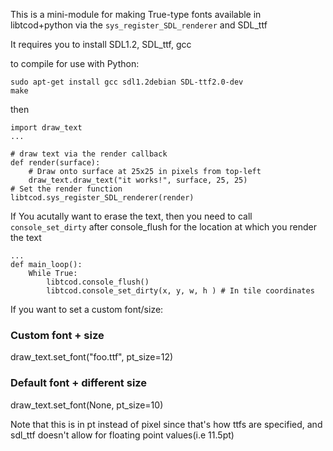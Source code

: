 This is a mini-module for making True-type fonts available in libtcod+python via the `sys_register_SDL_renderer` and SDL_ttf

It requires you to install SDL1.2, SDL_ttf, gcc

to compile for use with Python:

    sudo apt-get install gcc sdl1.2debian SDL-ttf2.0-dev
    make

then

    import draw_text
    ...

    # draw text via the render callback
    def render(surface):
        # Draw onto surface at 25x25 in pixels from top-left
        draw_text.draw_text("it works!", surface, 25, 25)
    # Set the render function
    libtcod.sys_register_SDL_renderer(render)

If You acutally want to erase the text, then you need to call `console_set_dirty` 
after console_flush for the location at which you render the text

    ...
    def main_loop():
        While True:
            libtcod.console_flush()
            libtcod.console_set_dirty(x, y, w, h ) # In tile coordinates

If you want to set a custom font/size:

### Custom font + size

draw_text.set_font("foo.ttf", pt_size=12)

### Default font + different size
draw_text.set_font(None, pt_size=10)

Note that this is in pt instead of pixel since that's how ttfs are specified, 
and sdl_ttf doesn't allow for floating point values(i.e 11.5pt)
